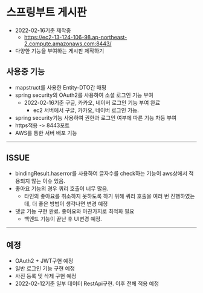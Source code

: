 # 스프링부트 게시판

* 2022-02-16기준 제작중
   * https://ec2-13-124-106-98.ap-northeast-2.compute.amazonaws.com:8443/
* 다양한 기능을 부여하는 게시판 제작하기

## 사용중 기능
* mapstruct를 사용한 Entity-DTO간 매핑
* spring security의 OAuth2를 사용하여 소셜 로그인 기능 부여
    * 2022-02-16기준 구글, 카카오, 네이버 로그인 기능 부여 완료
      * ec2 서버에서 구글, 카카오, 네이버 로그인 가능. 
* spring security기능 사용하여 권한과 로그인 여부에 따른 기능 차등 부여
* https적용 -> 8443포트 
* AWS를 통한 서버 배포 기능 
---
## ISSUE
* bindingResult.haserror를 사용하여 글자수를 check하는 기능이 aws상에서 적용되지 않는 이슈 있음.
* 좋아요 기능의 경우 쿼리 호출이 너무 많음.
    * 타인의 좋아요를 취소하지 못하도록 하기 위해 쿼리 호출을 여러 번 진행하였는데, 더 좋은 방법이 생각나면 변경 예정
* 댓글 기능 구현 완료. 좋아요와 마찬가지로 최적화 필요
  * 백엔드 기능이 끝난 후 UI변경 예정.
---
## 예정
* OAuth2 + JWT구현 예정
* 일반 로그인 기능 구현 예정
* 사진 등록 및 삭제 구현 예정
* 2022-02-12기준 일부 데이터 RestApi구현. 이후 전체 적용 예정
